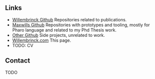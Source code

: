 ## Links

- <a href="https://www.github.com/Willembrinck" title="Willembrinck Github">Willembrinck Github</a> Repositories related to publications.
- <a href="https://www.github.com/maxwills" title="MaxWillS Github">Maxwills Github</a> Repositories with prototypes and tooling, mostly for Pharo language and related to my Phd Thesis work.
- <a href="https://www.github.com/maxwills" title="Other Github">Other Github</a> Side projects, unrelated to work.
- <a href="https://www.willembrinck.com" title="Willembrinck.com">Willembrinck.com</a> This page.
- TODO: CV

## Contact

TODO


<!---

Commented previous contents.

For more details see [Basic writing and formatting syntax](https://docs.github.com/en/github/writing-on-github/getting-started-with-writing-and-formatting-on-github/basic-writing-and-formatting-syntax).

### Jekyll Themes

Your Pages site will use the layout and styles from the Jekyll theme you have selected in your [repository settings](https://github.com/Willembrinck/willembrinck.github.io/settings/pages). The name of this theme is saved in the Jekyll `_config.yml` configuration file.

### Support or Contact

Having trouble with Pages? Check out our [documentation](https://docs.github.com/categories/github-pages-basics/) or [contact support](https://support.github.com/contact) and we’ll help you sort it out.

-->
